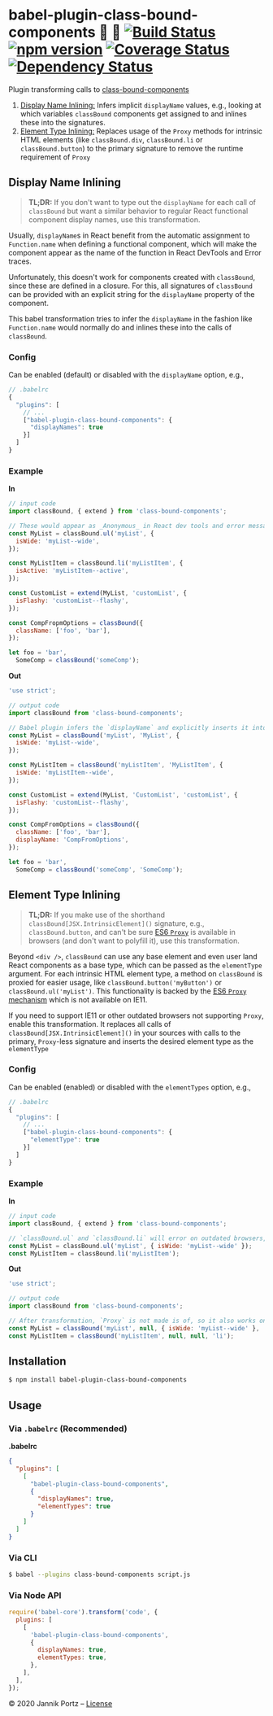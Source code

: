 # babel-plugin-class-bound-components 👄 🔌 [![Build Status](https://travis-ci.com/janizde/babel-plugin-class-bound-components.svg?branch=master)](https://travis-ci.com/janizde/class-bound-babel-plugin-class-bound-components) [![npm version](https://badge.fury.io/js/babel-plugin-class-bound-components.svg)](https://badge.fury.io/js/babel-plugin-class-bound-components) [![Coverage Status](https://coveralls.io/repos/github/janizde/babel-plugin-class-bound-components/badge.svg?branch=master)](https://coveralls.io/github/janizde/babel-plugin-class-bound-components?branch=master) [![Dependency Status](https://david-dm.org/janizde/babel-plugin-class-bound-components.svg)](https://david-dm.org/janizde/babel-plugin-class-bound-components)

Plugin transforming calls to [class-bound-components](https://github.com/janizde/class-bound-components)

1. [Display Name Inlining:](#display-name-inlining) Infers implicit `displayName` values, e.g., looking at which variables `classBound` components get assigned to and inlines these into the signatures.
2. [Element Type Inlining:](#element-type-inlining) Replaces usage of the `Proxy` methods for intrinsic HTML elements (like `classBound.div`, `classBound.li` or `classBound.button`) to the primary signature to remove the runtime requirement of `Proxy`

## Display Name Inlining

> **TL;DR:** If you don't want to type out the `displayName` for each call of `classBound` but want a similar behavior to regular React functional component display names, use this transformation.

Usually, `displayName`s in React benefit from the automatic assignment to `Function.name` when defining a functional component, which will make the component appear as the name of the function in React DevTools and Error traces.

Unfortunately, this doesn't work for components created with `classBound`, since these are defined in a closure. For this, all signatures of `classBound` can be provided with an explicit string for the `displayName` property of the component.

This babel transformation tries to infer the `displayName` in the fashion like `Function.name` would normally do and inlines these into the calls of `classBound`.

### Config

Can be enabled (default) or disabled with the `displayName` option, e.g.,

```js
// .babelrc
{
  "plugins": [
    // ...
    ["babel-plugin-class-bound-components": {
      "displayNames": true
    }]
  ]
}
```

### Example

**In**

```js
// input code
import classBound, { extend } from 'class-bound-components';

// These would appear as _Anonymous_ in React dev tools and error messages, since no explicit `displayName` argument is passed
const MyList = classBound.ul('myList', {
  isWide: 'myList--wide',
});

const MyListItem = classBound.li('myListItem', {
  isActive: 'myListItem--active',
});

const CustomList = extend(MyList, 'customList', {
  isFlashy: 'customList--flashy',
});

const CompFropmOptions = classBound({
  className: ['foo', 'bar'],
});

let foo = 'bar',
  SomeComp = classBound('someComp');
```

**Out**

```js
'use strict';

// output code
import classBound from 'class-bound-components';

// Babel plugin infers the `displayName` and explicitly inserts it into the signatures
const MyList = classBound('myList', 'MyList', {
  isWide: 'myList--wide',
});

const MyListItem = classBound('myListItem', 'MyListItem', {
  isWide: 'myListItem--wide',
});

const CustomList = extend(MyList, 'CustomList', 'customList', {
  isFlashy: 'customList--flashy',
});

const CompFromOptions = classBound({
  className: ['foo', 'bar'],
  displayName: 'CompFromOptions',
});

let foo = 'bar',
  SomeComp = classBound('someComp', 'SomeComp');
```

## Element Type Inlining

> **TL;DR:** If you make use of the shorthand `classBound[JSX.IntrinsicElement]()` signature, e.g., `classBound.button`, and can't be sure [ES6 `Proxy`](https://developer.mozilla.org/en-US/docs/Web/JavaScript/Reference/Global_Objects/Proxy) is available in browsers (and don't want to polyfill it), use this transformation.

Beyond `<div />`, `classBound` can use any base element and even user land React components as a base type, which can be passed as the `elementType` argument. For each intrinsic HTML element type, a method on `classBound` is proxied for easier usage, like `classBound.button('myButton')` or `classBound.ul('myList')`. This functionality is backed by the [ES6 `Proxy` mechanism](https://developer.mozilla.org/en-US/docs/Web/JavaScript/Reference/Global_Objects/Proxy) which is not available on IE11.

If you need to support IE11 or other outdated browsers not supporting `Proxy`, enable this transformation. It replaces all calls of `classBound[JSX.IntrinsicElement]()` in your sources with calls to the primary, `Proxy`-less signature and inserts the desired element type as the `elementType`

### Config

Can be enabled (enabled) or disabled with the `elementTypes` option, e.g.,

```js
// .babelrc
{
  "plugins": [
    // ...
    ["babel-plugin-class-bound-components": {
      "elementType": true
    }]
  ]
}
```

### Example

**In**

```js
// input code
import classBound, { extend } from 'class-bound-components';

// `classBound.ul` and `classBound.li` will error on outdated browsers, e.g., IE11
const MyList = classBound.ul('myList', { isWide: 'myList--wide' });
const MyListItem = classBound.li('myListItem');
```

**Out**

```js
'use strict';

// output code
import classBound from 'class-bound-components';

// After transformation, `Proxy` is not made is of, so it also works on older browsers
const MyList = classBound('myList', null, { isWide: 'myList--wide' }, 'ul');
const MyListItem = classBound('myListItem', null, null, 'li');
```

## Installation

```sh
$ npm install babel-plugin-class-bound-components
```

## Usage

### Via `.babelrc` (Recommended)

**.babelrc**

```json
{
  "plugins": [
    [
      "babel-plugin-class-bound-components",
      {
        "displayNames": true,
        "elementTypes": true
      }
    ]
  ]
}
```

### Via CLI

```sh
$ babel --plugins class-bound-components script.js
```

### Via Node API

```javascript
require('babel-core').transform('code', {
  plugins: [
    [
      'babel-plugin-class-bound-components',
      {
        displayNames: true,
        elementTypes: true,
      },
    ],
  ],
});
```

&copy; 2020 Jannik Portz – [License](./LICENSE)
